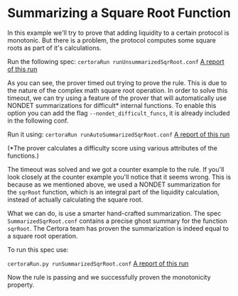 # Summarizing a Square Root Function

In this example we'll try to prove that adding liquidity to a certain protocol is monotonic. But there is a problem,
the protocol computes some square roots as part of it's calculations.

Run the following spec:
```certoraRun runUnsummarizedSqrRoot.conf```
[A report of this run](https://prover.certora.com/output/15800/305a18aa989940d0857e3c928d26dd46?anonymousKey=1f2dd488f9d710622ae9757f27c84642f7d43e45)

As you can see, the prover timed out trying to prove the rule. This is due to the nature of the complex math square root operation.
In order to solve this timeout, we can try using a feature of the prover that will automatically use NONDET summarizations for
difficult* internal functions.
To enable this option you can add the flag `--nondet_difficult_funcs`, it is already included in the following conf.

Run it using:
```certoraRun runAutoSummarizedSqrRoot.conf```
[A report of this run](https://prover.certora.com/output/15800/2c57a7956db04b09b309fa6220dfa2d9?anonymousKey=719eaa90c86e6c73c6f2af637b5921a5b063d47a)

(*The prover calculates a difficulty score using various attributes of the functions.)

The timeout was solved and we got a counter example to the rule. If you'll look closely at the counter example you'll notice that
it seems wrong. This is because as we mentioned above, we used a NONDET summarization for the `sqrRoot` function, which is an integral part of the liquidity calculation, instead of actually calculating the square root.

What we can do, is use a smarter hand-crafted summarization. The spec `SummarizedSqrRoot.conf` contains a precise ghost summary for the function `sqrRoot`. The Certora team has proven the summarization is indeed equal to a square root operation.

To run this spec use:

```certoraRun.py runSummarizedSqrRoot.conf```
[A report of this run](https://prover.certora.com/output/15800/b91e56bd9fab47e69ab023e94b168ed3?anonymousKey=136f48b482a96179742e755d4c644e69abb1595e)

Now the rule is passing and we successfully proven the monotonicity property.


